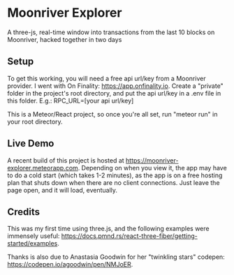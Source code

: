# Moonriver Explorer
A three-js, real-time window into transactions from the last 10 blocks on Moonriver, hacked together in two days

## Setup
To get this working, you will need a free api url/key from a Moonriver provider. I went with On Finality: https://app.onfinality.io. Create a "private" folder in the project's root directory, and put the api url/key in a .env file in this folder. E.g.: RPC_URL=[your api url/key]

This is a Meteor/React project, so once you're all set, run "meteor run" in your root directory.

## Live Demo

A recent build of this project is hosted at https://moonriver-explorer.meteorapp.com. Depending on when you view it, the app may have to do a cold start (which takes 1-2 minutes), as the app is on a free hosting plan that shuts down when there are no client connections. Just leave the page open, and it will load, eventually.

## Credits
This was my first time using three.js, and the following examples were immensely useful: https://docs.pmnd.rs/react-three-fiber/getting-started/examples.

Thanks is also due to Anastasia Goodwin for her "twinkling stars" codepen: https://codepen.io/agoodwin/pen/NMJoER.
